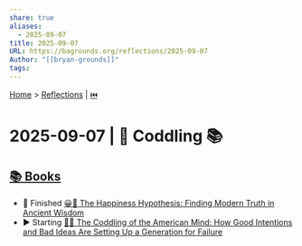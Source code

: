 ```yaml
---
share: true
aliases:
  - 2025-09-07
title: 2025-09-07
URL: https://bagrounds.org/reflections/2025-09-07
Author: "[[bryan-grounds]]"
tags:
---
```

[Home](../index.md) > [Reflections](./index.md) | [⏮️](./2025-09-06.md)  
# 2025-09-07 | 🍼 Coddling 📚  
## [📚 Books](../books/index.md)  
- 🏁 Finished [😀📜 The Happiness Hypothesis: Finding Modern Truth in Ancient Wisdom](../books/the-happiness-hypothesis-finding-modern-truth-in-ancient-wisdom.md)  
- ▶️ Starting [🤕👶 The Coddling of the American Mind: How Good Intentions and Bad Ideas Are Setting Up a Generation for Failure](../books/the-coddling-of-the-american-mind-how-good-intentions-and-bad-ideas-are-setting-up-a-generation-for-failure.md)